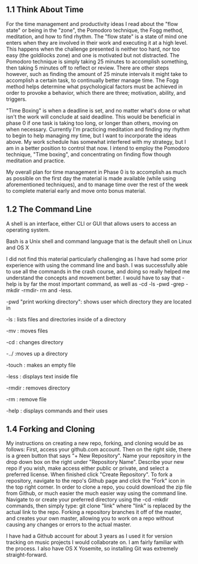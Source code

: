 ## 1.1 Think About Time
For the time management and productivity ideas I read about the "flow state" or being in the "zone", the Pomodoro technique, the Fogg method, meditation, and how to find rhythm. The "flow state" is a state of mind one enters when they are involved in their work and executing it at a high level. This happens when the challenge presented is neither too hard, nor too easy (the goldilocks zone) and one is motivated but not distracted. The Pomodoro technique is simply taking 25 minutes to accomplish something, then taking 5 minutes off to reflect or review. There are other steps however, such as finding the amount of 25 minute intervals it might take to accomplish a certain task, to continually better manage time. The Fogg method helps determine what psychological factors must be achieved in order to provoke a behavior, which there are three; motivation, ability, and triggers.

"Time Boxing" is when a deadline is set, and no matter what's done or what isn't the work will conclude at said deadline. This would be beneficial in phase 0 if one task is taking too long, or longer than others, moving on when necessary. Currently I'm practicing meditation and finding my rhythm to begin to help managing my time, but I want to incorporate the ideas above. My work schedule has somewhat interfered with my strategy, but I am in a better position to control that now. I intend to employ the Pomodoro technique, "Time boxing", and concentrating on finding flow though meditation and practice.

My overall plan for time management in Phase 0 is to accomplish as much as possible on the first day the material is made available (while using aforementioned techniques), and to manage time over the rest of the week to complete material early and move onto bonus material.
##  1.2 The Command Line
A shell is an interface, either CLI or GUI that allows users to access an operating system.

Bash is a Unix shell and command language that is the default shell on Linux and OS X

I did not find this material particularly challenging as I have had some prior experience with using the command line and bash. I was successfully able to use all the commands in the crash course, and doing so really helped me understand the concepts and movement better. I would have to say that -help is by far the most important command, as well as -cd -ls -pwd -grep -mkdir -rmdir- rm and -less.

-pwd "print working directory": shows user which directory they are located in

-ls : lists files and directories inside of a directory

-mv : moves files

-cd : changes directory

-../ :moves up a directory

-touch : makes an empty file

-less : displays text inside file

-rmdir : removes directory

-rm : remove file

-help : displays commands and their uses
##  1.4 Forking and Cloning
My instructions on creating a new repo, forking, and cloning would be as follows: First, access your github.com account. Then on the right side, there is a green button that says "+ New Repository". Name your repository in the drop down box on the right under "Repository Name". Describe your new repo if you wish, make access either public or private, and select a preferred license. When finished click "Create Repository". To fork a repository, navigate to the repo's Github page and click the "Fork" icon in the top right corner. In order to clone a repo, you could download the zip file from Github, or much easier the much easier way using the command line. Navigate to or create your preferred directory using the -cd -mkdir commands, then simply type: git clone "link" where "link" is replaced by the actual link to the repo. Forking a repository branches it off of the master, and creates your own master, allowing you to work on a repo without causing any changes or errors to the actual master.

I have had a Github account for about 3 years as I used it for version tracking on music projects I would collaborate on. I am fairly familiar with the process. I also have OS X Yosemite, so installing Git was extremely straight-forward.